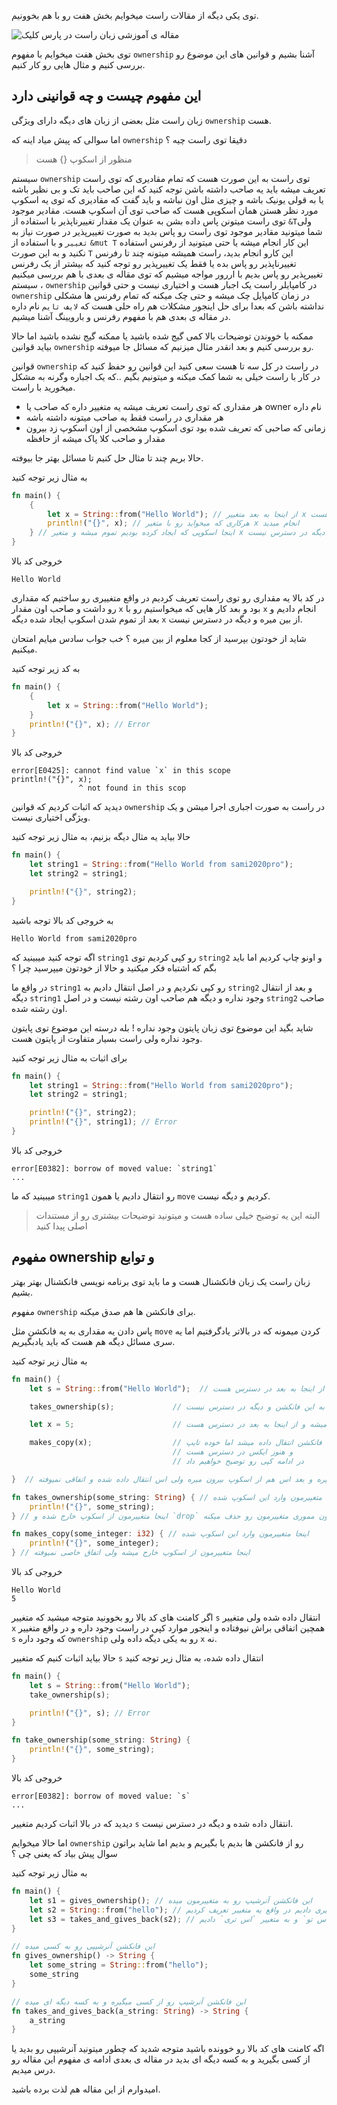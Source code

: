 توی یکی دیگه از مقالات راست میخوایم بخش هفت رو با هم بخوونیم.

![مقاله ی آموزشی زبان راست در پارس کلیک](https://images.pexels.com/photos/735911/pexels-photo-735911.jpeg?auto=compress&cs=tinysrgb&dpr=1&w=500)

توی بخش هفت میخوایم با مفهوم `ownership` آشنا بشیم و قوانین های این موضوع رو بررسی کنیم و مثال هایی رو کار کنیم.

##  این مفهوم چیست و چه قوانینی دارد

زبان راست مثل بعضی از زبان های دیگه دارای ویژگی `ownership` هست.

اما سوالی که پیش میاد اینه که `ownership` دقیقا توی راست چیه ؟

> منظور از اسکوپ {} هست

سیستم `ownership` توی راست به این صورت هست که تمام مقادیری که توی راست تعریف میشه باید یه صاحب داشته باشن توجه کنید که این صاحب باید تک و بی نظیر باشه یا به قولی یونیک باشه و چیزی مثل اون نباشه و باید گفت که مقادیری که توی یه اسکوپ مورد نظر هستن همان اسکوپی هست که صاحب توی آن اسکوپ هست.
مقادیر موجود توی راست میتونن پاس داده بشن به عنوان یک مقدار تغییرناپذیر با استفاده از `&T`ولی شما میتونید مقادیر موجود توی راست رو پاس بدید به صورت تغییرپذیر در صورت نیاز به  `تغییر` و با استفاده از `&mut T` این کار انجام میشه یا حتی میتونید از رفرنس استفاده نکنید و به این صورت `T` این کارو انجام بدید، راست همیشه میتونه چند تا رفرنس تغییرناپذیر رو پاس بده یا فقط یک تغییرپذیر رو توجه کنید که بیشتر از یک رفرنس تغییرپذیر رو پاس بدیم با اررور مواجه میشیم که توی مقاله ی بعدی با هم بررسی میکنیم ، سیستم `ownership` در کامپایلر راست یک اجبار هست و اختیاری نیست و حتی قوانین `ownership` در زمان کامپایل چک میشه و حتی چک میکنه که تمام رفرنس ها مشکلی نداشته باشن که بعدا برای حل اینجور مشکلات هم راه حلی هست که `لایف تایم` نام داره در مقاله ی بعدی هم با مفهوم رفرنس و بارویینگ آشنا میشیم.

ممکنه با خووندن توضیحات بالا کمی گیج شده باشید یا ممکنه گیج نشده باشید اما حالا بیاید قوانین `ownership` رو بررسی کنیم و بعد انقدر مثال میزنیم که مسائل جا میوفته.

قوانین `ownership` در راست در کل سه تا هست سعی کنید این قوانین رو حفظ کنید که در کار با راست خیلی به شما کمک میکنه و میتونیم بگیم ..که یک اجباره وگرنه به مشکل میخورید با راست.

- هر مقداری که توی راست تعریف میشه یه متغییر داره که صاحب یا owner نام داره
- هر مقداری در راست فقط یه صاحب میتونه داشته باشه
- زمانی که صاحبی که تعریف شده بود توی اسکوپ مشخصی از اون اسکوپ زد بیرون مقدار و صاحب کلا پاک میشه از حافظه

حالا بریم چند تا مثال حل کنیم تا مسائل بهتر جا بیوفته.

به مثال زیر توجه کنید

```rust
fn main() {
    {
        let x = String::from("Hello World"); // از اینجا به بعد متغییر x در دسترس هست 
        println!("{}", x); // هرکاری که میخواید رو با متغیر x انجام میدید
    } // اینجا اسکوپی که ایجاد کرده بودیم تموم میشه و متغیر x از بین میره و دیگه در دسترس نیست
}
```

خروجی کد بالا

```
Hello World
```

در کد بالا یه مقداری رو توی راست تعریف کردیم در واقع متغییری رو ساختیم که مقداری رو داشت و صاحب اون مقدار `x` بود و بعد کار هایی که میخواستیم رو با `x` انجام دادیم و بعد از تموم شدن اسکوپ ایجاد شده دیگه `x` از بین میره و دیگه در دسترس نیست.

شاید از خودتون بپرسید از کجا معلوم از بین میره ؟
خب جواب سادس میایم امتحان میکنیم.

به کد زیر توجه کنید

```rust
fn main() {
    {
        let x = String::from("Hello World");
    }
    println!("{}", x); // Error
}
```

خروجی کد بالا

```
error[E0425]: cannot find value `x` in this scope
println!("{}", x);
               ^ not found in this scop
```

دیدید که اثبات کردیم که قوانین `ownership` در راست به صورت اجباری اجرا میشن و یک ویژگی اختیاری نیست.

حالا بیاید یه مثال دیگه بزنیم، به مثال زیر توجه کنید

```rust
fn main() {
    let string1 = String::from("Hello World from sami2020pro");
    let string2 = string1;

    println!("{}", string2);
}
```

به خروجی کد بالا توجه باشید

```
Hello World from sami2020pro
```

اگه توجه کنید میبینید که `string1` رو کپی کردیم توی `string2` و اونو چاپ کردیم اما باید بگم که اشتباه فکر میکنید و حالا از خودتون میپرسید چرا ؟

در واقع ما `string1` رو کپی نکردیم و در اصل انتقال دادیم به `string2` و بعد از انتقال دیگه `string1` وجود نداره و دیگه هم صاحب اون رشته نیست و در اصل `string2` صاحب اون رشته شده.

شاید بگید این موضوع توی زبان پایتون وجود نداره !
بله درسته این موضوع توی پایتون وجود نداره ولی راست بسیار متفاوت از پایتون هست.

برای اثبات به مثال زیر توجه کنید

```rust
fn main() {
    let string1 = String::from("Hello World from sami2020pro");
    let string2 = string1;

    println!("{}", string2);
    println!("{}", string1); // Error
}
```

خروجی کد بالا

```
error[E0382]: borrow of moved value: `string1`
...
```

میبینید که ما `string1` رو انتقال دادیم یا همون `move` کردیم و دیگه نیست.

> البته این یه توضیح خیلی ساده هست و میتونید توضیحات بیشتری رو از مستندات اصلی پیدا کنید

## مفهوم ownership و توابع

زبان راست یک زبان فانکشنال هست و ما باید توی برنامه نویسی فانکشنال بهتر بهتر بشیم.

مفهوم `ownership` برای فانکشن ها هم صدق میکنه.

پاس دادن یه مقداری به یه فانکشن مثل `move` کردن میمونه که در بالاتر یادگرفتیم اما یه سری مسائل دیگه هم هست که باید یادبگیریم.

به مثال زیر توجه کنید

```rust
fn main() {
    let s = String::from("Hello World");  // متغییر اس وارد اسکوپ میشه و از اینجا به بعد در دسترس هست

    takes_ownership(s);             // متغییر اس انتقال داده شده به این فانکشن و دیگه در دسترس نیست

    let x = 5;                      // متغییر ایکس وارد اسکوپ میشه و از اینجا به بعد در دسترس هست

    makes_copy(x);                  // متغییر ایکس میبایست به این فانکشن انتقال داده میشد اما خوده تایپ `i32` کپی هست
                                    // و هنوز ایکس در دسترس هست
                                    // در ادامه کپی رو توضیح خواهیم داد

}  // در اینجا ایکس بیرون میره و بعد اس هم از اسکوپ بیرون میره ولی اس انتقال داده شده و اتفاقی نمیوفته

fn takes_ownership(some_string: String) { // اینجا متغییرمون وارد این اسکوپ شده
    println!("{}", some_string);
} // اینجا متغییرمون از اسکوپ خارج شده و `drop` صدا زده شده و از حافظه یا همون مموری متغییرمون رو حذف میکنه 

fn makes_copy(some_integer: i32) { // اینجا متغییرمون وارد این اسکوپ شده
    println!("{}", some_integer);
} // اینجا متغییرمون از اسکوپ خارج میشه ولی اتفاق خاصی نمیوفته
```

خروجی کد بالا

```
Hello World
5
```

اگر کامنت های کد بالا رو بخوونید متوجه میشید که متغییر `s` انتقال داده شده ولی متغییر `x` همچین اتفاقی براش نیوفتاده و اینجور موارد کپی در راست وجود داره و در واقع متغییر `s` که وجود داره `ownership` رو به یکی دیگه داده ولی `x` نه.

حالا بیاید اثبات کنیم که متغییر `s` انتقال داده شده، به مثال زیر توجه کنید

```rust
fn main() {
	let s = String::from("Hello World");
	take_ownership(s);

	println!("{}", s); // Error
}

fn take_ownership(some_string: String) {
	println!("{}", some_string);
}
```

خروجی کد بالا

```
error[E0382]: borrow of moved value: `s`
...
```

دیدید که در بالا اثبات کردیم متغییر `s` انتقال داده شده و دیگه در دسترس نیست.

اما حالا میخوایم `ownership` رو از فانکشن ها بدیم یا بگیریم و بدیم اما شاید براتون سوال پیش بیاد که یعنی چی ؟

به مثال زیر توجه کنید

```rust
fn main() {
    let s1 = gives_ownership(); // این فانکشن آنرشیپ رو به متغییرمون میده
    let s2 = String::from("hello"); // در اینجا مقداری رو به متغییری دادیم در واقع یه متغییر تعریف کردیم
    let s3 = takes_and_gives_back(s2); // اینجا آنرشیپ رو گرفتیم از متغییر `اس تو` و به متغییر `اس تری` دادیم
}

// این فانکشن آنرشیپی رو به کسی میده
fn gives_ownership() -> String {
    let some_string = String::from("hello");
    some_string
}

// این فانکشن آنرشیپ رو از کسی میگیره و به کسه دیگه ای میده
fn takes_and_gives_back(a_string: String) -> String {
    a_string
}
```

اگه کامنت های کد بالا رو خوونده باشید متوجه شدید که چطور میتونید آنرشیپی رو بدید یا از کسی بگیرید و به کسه دیگه ای بدید در مقاله ی بعدی ادامه ی مفهوم این مقاله رو درس میدیم.

امیدوارم از این مقاله هم لذت برده باشید.